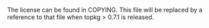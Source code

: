 The license can be found in COPYING.  This file will be replaced by a
reference to that file when topkg > 0.7.1 is released.
